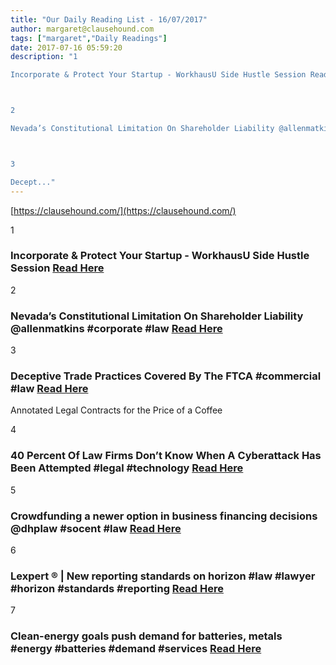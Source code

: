 ```yaml
---
title: "Our Daily Reading List - 16/07/2017"
author: margaret@clausehound.com
tags: ["margaret","Daily Readings"]
date: 2017-07-16 05:59:20
description: "1

Incorporate & Protect Your Startup - WorkhausU Side Hustle Session Read Here



2

Nevada’s Constitutional Limitation On Shareholder Liability @allenmatkins #corporate #law  Read Here



3

Decept..."
---
```


[https://clausehound.com/](https://clausehound.com/)

1

### Incorporate & Protect Your Startup - WorkhausU Side Hustle Session [Read Here](https://www.eventbrite.com/e/incorporate-protect-your-startup-workhausu-side-hustle-session-tickets-35934446898)

2

### Nevada’s Constitutional Limitation On Shareholder Liability @allenmatkins #corporate #law  [Read Here](https://goo.gl/AF6uNX)

3

### Deceptive Trade Practices Covered By The FTCA #commercial #law  [Read Here](https://goo.gl/w7BykB)

Annotated Legal Contracts
for the Price of a Coffee

4

### 40 Percent Of Law Firms Don’t Know When A Cyberattack Has Been Attempted #legal #technology  [Read Here](https://goo.gl/dNcd2Y)

5

### Crowdfunding a newer option in business financing decisions @dhplaw #socent #law [Read Here](https://goo.gl/M6sCK5)

6

### Lexpert ® | New reporting standards on horizon #law #lawyer #horizon #standards #reporting [Read Here](http://www.lexpert.ca/article/new-reporting-standards-on-horizon/?p=&amp;sitecode=lex)

7

### Clean-energy goals push demand for batteries, metals #energy #batteries #demand #services [Read Here](https://www.bloomberg.com/professional/blog/clean-energy-goals-push-demand-batteries-metals/)